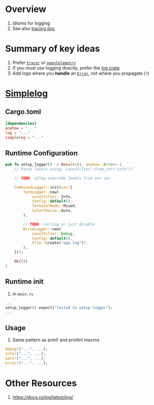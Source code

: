 # Overview

1. Idioms for logging
1. See also [tracing doc](./tracing.md)

# Summary of key ideas

1. Prefer [`tracer`](TODO) or [`opentelemetry`](TODO)
1. If you must use logging directly, prefer the [log crate](https://docs.rs/log/latest/log/)
1. Add logs where you **handle** an [`Error`](https://docs.rs/anyhow/latest/anyhow/struct.Error.html), not where you propagate (`?`)


# [Simplelog](https://docs.rs/simplelog/latest/simplelog/)

## Cargo.toml
```toml
[dependencies]
anyhow = "..."
log = "..."
simplelog = "..."
```

## Runtime Configuration
```rs
pub fn setup_logger() -> Result<(), anyhow::Error> {
    // Parse levels using: LevelFilter::from_str("info")?

    // TODO: allow override levels from env var

    CombinedLogger::init(vec![
        TermLogger::new(
            LevelFilter::Info,
            Config::default(),
            TerminalMode::Mixed,
            ColorChoice::Auto,
        ),

        // TODO: rolling or just disable
        WriteLogger::new(
            LevelFilter::Debug,
            Config::default(),
            File::create("app.log")?,
        ),
    ])?;

    Ok(())
}
```

## Runtime init
1. in `main.rs`
```rs
...
setup_logger().expect("failed to setup logger");
...

```


## Usage
1. Same pattern as print! and println! macros
```rs
debug!("...", ...);
info!("...", ...);
warn!("...", ...);
error!("...", ...);
```

# Other Resources

1. https://docs.rs/log/latest/log/

